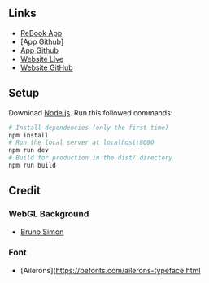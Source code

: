 ## Links
- [ReBook App]()
- [App Github]
- [App Github](http://rebook.duresa.tech:5000/)
- [Website Live](https://read-book-rosy.vercel.app)
- [Website GitHub](https://github.com/BisRyy/ReBook-Landing-Page)

## Setup
Download [Node.js](https://nodejs.org/en/download/).
Run this followed commands:
``` bash
# Install dependencies (only the first time)
npm install
# Run the local server at localhost:8080
npm run dev
# Build for production in the dist/ directory
npm run build
```
## Credit
### WebGL Background
- [Bruno Simon](brunosimon/experiment-holographic-terrain)
### Font
- [Ailerons](https://befonts.com/ailerons-typeface.html
